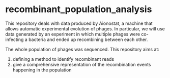 # recombinant_population_analysis

This repository deals with data produced by Aionostat, a machine that allows automatic experimental evolution of phages. In particular, we will use data generated by an experiment in which multiple phages were co-infecting a bacteria and ended up recombining between each other.

The whole population of phages was sequenced. This repository aims at:
1. defining a method to identify recombinant reads
2. give a comprehensive representation of the recombination events happening in the population